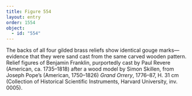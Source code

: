 ```yaml
---
title: Figure 554
layout: entry
order: 1554
object:
  - id: "554"
---
```


The backs of all four gilded brass reliefs show identical gouge marks—evidence that they were sand cast from the same carved wooden pattern. Relief figures of Benjamin Franklin, purportedly cast by Paul Revere (American, ca. 1735–1818) after a wood model by Simon Skillen, from Joseph Pope’s (American, 1750–1826) *Grand Orrery*, 1776–87, H. 31 cm (Collection of Historical Scientific Instruments, Harvard University, inv. 0005).
